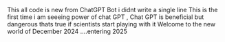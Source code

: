 This all code is new from ChatGPT Bot i didnt write a single line 
This is the first time i am seeeing power of chat GPT , 
Chat GPT is beneficial but dangerous thats true if scientists start playing with it
Welcome to the new world of December 2024 ....entering 2025
